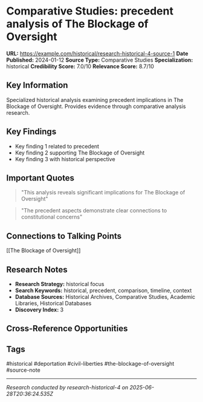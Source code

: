 # Comparative Studies: precedent analysis of The Blockage of Oversight

**URL:** https://example.com/historical/research-historical-4-source-1
**Date Published:** 2024-01-12
**Source Type:** Comparative Studies
**Specialization:** historical
**Credibility Score:** 7.0/10
**Relevance Score:** 8.7/10

## Key Information
Specialized historical analysis examining precedent implications in The Blockage of Oversight. Provides evidence through comparative analysis research.

## Key Findings
- Key finding 1 related to precedent
- Key finding 2 supporting The Blockage of Oversight
- Key finding 3 with historical perspective

## Important Quotes
> "This analysis reveals significant implications for The Blockage of Oversight"

> "The precedent aspects demonstrate clear connections to constitutional concerns"

## Connections to Talking Points
[[The Blockage of Oversight]]

## Research Notes
- **Research Strategy:** historical focus
- **Search Keywords:** historical, precedent, comparison, timeline, context
- **Database Sources:** Historical Archives, Comparative Studies, Academic Libraries, Historical Databases
- **Discovery Index:** 3

## Cross-Reference Opportunities
<!-- Audit agents will populate this section -->

## Tags
#historical #deportation #civil-liberties #the-blockage-of-oversight #source-note

---
*Research conducted by research-historical-4 on 2025-06-28T20:36:24.535Z*
